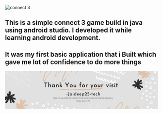 ![connect 3](https://user-images.githubusercontent.com/79747022/147784427-200106e1-abb9-40c8-ae6d-a6d64965e58c.png)

## This is a simple connect 3 game build in java using android studio. I developed it while learning android development.
## It was my first basic application that i Built which gave me lot of confidence to do more things

![](https://github.com/Jaideep25-tech/java_projects/blob/main/assets/thank%20you%20banner.png)

